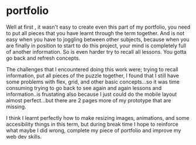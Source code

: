 # portfolio

Well at first , it wasn't easy to create even this part of my portfolio, you need to put all pieces that you have learnt through the term together. And is not easy when you have to joggling between other subjects, because when you are finally in position to start to do this project, your mind is completely full of another information. So is even harder try to recall all lessons. You gotta go back and refresh concepts.

The challenges that I encountered doing this work were; trying to recall information, put all pieces of the puzzle together, I found that I still have some problems with flex, grid, and other basic concepts...so it was time consuming trying to go back to see again and again lessons and information..is frustating also because I just could do the mobile layout almost perfect...but there are 2 pages more of my prototype that are missing.

I think I learnt perfectly how to make resizing images, animations, and some accesibility things in this term, but during break time I hope to reinforce what maybe I did wrong, complete my piece of portfolio and improve my web dev skills.

